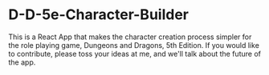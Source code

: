 # D-D-5e-Character-Builder
This is a React App that makes the character creation process simpler for the role playing game, Dungeons and Dragons, 5th Edition. If you would like to contribute, please toss your ideas at me, and we'll talk about the future of the app.

